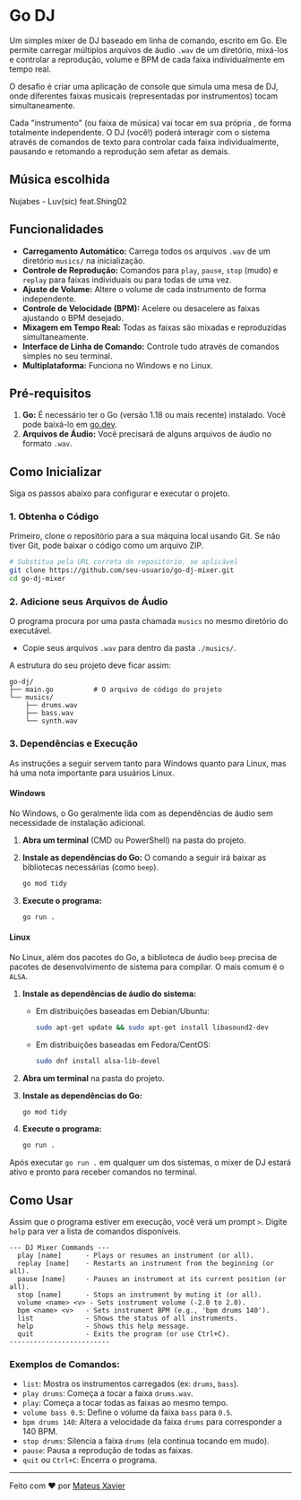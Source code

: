 # Go DJ

Um simples mixer de DJ baseado em linha de comando, escrito em Go. Ele permite carregar múltiplos arquivos de áudio `.wav` de um diretório, mixá-los e controlar a reprodução, volume e BPM de cada faixa individualmente em tempo real.

O desafio é criar uma aplicação de console que simula uma mesa de DJ, onde diferentes faixas musicais (representadas por instrumentos) tocam simultaneamente.

Cada "instrumento" (ou faixa de música) vai tocar em sua própria , de forma totalmente independente. O DJ (você!) poderá interagir com o sistema através de comandos de texto para controlar cada faixa individualmente, pausando e retomando a reprodução sem afetar as demais.

## Música escolhida
Nujabes - Luv(sic) feat.Shing02 

## Funcionalidades

  - **Carregamento Automático:** Carrega todos os arquivos `.wav` de um diretório `musics/` na inicialização.
  - **Controle de Reprodução:** Comandos para `play`, `pause`, `stop` (mudo) e `replay` para faixas individuais ou para todas de uma vez.
  - **Ajuste de Volume:** Altere o volume de cada instrumento de forma independente.
  - **Controle de Velocidade (BPM):** Acelere ou desacelere as faixas ajustando o BPM desejado.
  - **Mixagem em Tempo Real:** Todas as faixas são mixadas e reproduzidas simultaneamente.
  - **Interface de Linha de Comando:** Controle tudo através de comandos simples no seu terminal.
  - **Multiplataforma:** Funciona no Windows e no Linux.

## Pré-requisitos

1.  **Go:** É necessário ter o Go (versão 1.18 ou mais recente) instalado. Você pode baixá-lo em [go.dev](https://go.dev/dl/).
2.  **Arquivos de Áudio:** Você precisará de alguns arquivos de áudio no formato `.wav`.

## Como Inicializar

Siga os passos abaixo para configurar e executar o projeto.

### 1\. Obtenha o Código

Primeiro, clone o repositório para a sua máquina local usando Git. Se não tiver Git, pode baixar o código como um arquivo ZIP.

```bash
# Substitua pela URL correta do repositório, se aplicável
git clone https://github.com/seu-usuario/go-dj-mixer.git
cd go-dj-mixer
```

### 2\. Adicione seus Arquivos de Áudio

O programa procura por uma pasta chamada `musics` no mesmo diretório do executável.

  - Copie seus arquivos `.wav` para dentro da pasta `./musics/`.

A estrutura do seu projeto deve ficar assim:

```
go-dj/
├── main.go          # O arquivo de código do projeto
└── musics/
    ├── drums.wav
    ├── bass.wav
    └── synth.wav
```

### 3\. Dependências e Execução

As instruções a seguir servem tanto para Windows quanto para Linux, mas há uma nota importante para usuários Linux.

#### Windows

No Windows, o Go geralmente lida com as dependências de áudio sem necessidade de instalação adicional.

1.  **Abra um terminal** (CMD ou PowerShell) na pasta do projeto.

2.  **Instale as dependências do Go:** O comando a seguir irá baixar as bibliotecas necessárias (como `beep`).

    ```bash
    go mod tidy
    ```

3.  **Execute o programa:**

    ```bash
    go run .
    ```

#### Linux

No Linux, além dos pacotes do Go, a biblioteca de áudio `beep` precisa de pacotes de desenvolvimento de sistema para compilar. O mais comum é o `ALSA`.

1.  **Instale as dependências de áudio do sistema:**

      * Em distribuições baseadas em Debian/Ubuntu:
        ```bash
        sudo apt-get update && sudo apt-get install libasound2-dev
        ```
      * Em distribuições baseadas em Fedora/CentOS:
        ```bash
        sudo dnf install alsa-lib-devel
        ```

2.  **Abra um terminal** na pasta do projeto.

3.  **Instale as dependências do Go:**

    ```bash
    go mod tidy
    ```

4.  **Execute o programa:**

    ```bash
    go run .
    ```

Após executar `go run .` em qualquer um dos sistemas, o mixer de DJ estará ativo e pronto para receber comandos no terminal.

## Como Usar

Assim que o programa estiver em execução, você verá um prompt `>`. Digite `help` para ver a lista de comandos disponíveis.

```
--- DJ Mixer Commands ---
  play [name]      - Plays or resumes an instrument (or all).
  replay [name]    - Restarts an instrument from the beginning (or all).
  pause [name]     - Pauses an instrument at its current position (or all).
  stop [name]      - Stops an instrument by muting it (or all).
  volume <name> <v> - Sets instrument volume (-2.0 to 2.0).
  bpm <name> <v>   - Sets instrument BPM (e.g., 'bpm drums 140').
  list             - Shows the status of all instruments.
  help             - Shows this help message.
  quit             - Exits the program (or use Ctrl+C).
-------------------------
```

### Exemplos de Comandos:

  - `list`: Mostra os instrumentos carregados (ex: `drums`, `bass`).
  - `play drums`: Começa a tocar a faixa `drums.wav`.
  - `play`: Começa a tocar todas as faixas ao mesmo tempo.
  - `volume bass 0.5`: Define o volume da faixa `bass` para `0.5`.
  - `bpm drums 140`: Altera a velocidade da faixa `drums` para corresponder a 140 BPM.
  - `stop drums`: Silencia a faixa `drums` (ela continua tocando em mudo).
  - `pause`: Pausa a reprodução de todas as faixas.
  - `quit` ou `Ctrl+C`: Encerra o programa.

<hr>

Feito com ❤️ por [Mateus Xavier](https://github.com/mxs2)